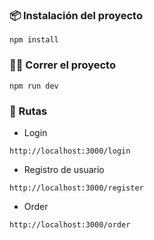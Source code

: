 ### 📦 Instalación del proyecto

```
npm install
```

### 🏃‍♂️ Correr el proyecto

```
npm run dev
```

### 👀 Rutas

- Login

```
http://localhost:3000/login
```

- Registro de usuario

```
http://localhost:3000/register
```

- Order

```
http://localhost:3000/order
```
